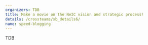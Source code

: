 ```yaml
---
organizers: TDB 
title: Make a movie on the NeIC vision and strategic process!
details: /crossteams/sb_details6/
name: speed-blogging
---
```


TDB
